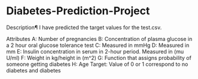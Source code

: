 # Diabetes-Prediction-Project
Description¶
I have predicted the target values for the test.csv.

Attributes
A: Number of pregnancies
B: Concentration of plasma glucose in a 2 hour oral glucose tolerance test
C: Measured in mmHg
D: Measured in mm
E: Insulin concentration in serum in 2-hour period. Measured in (mu U/ml)
F: Weight in kg/height in (m^2)
G: Function that assigns probability of someone getting diabetes
H: Age
Target: Value of 0 or 1 correspond to no diabetes and diabetes
